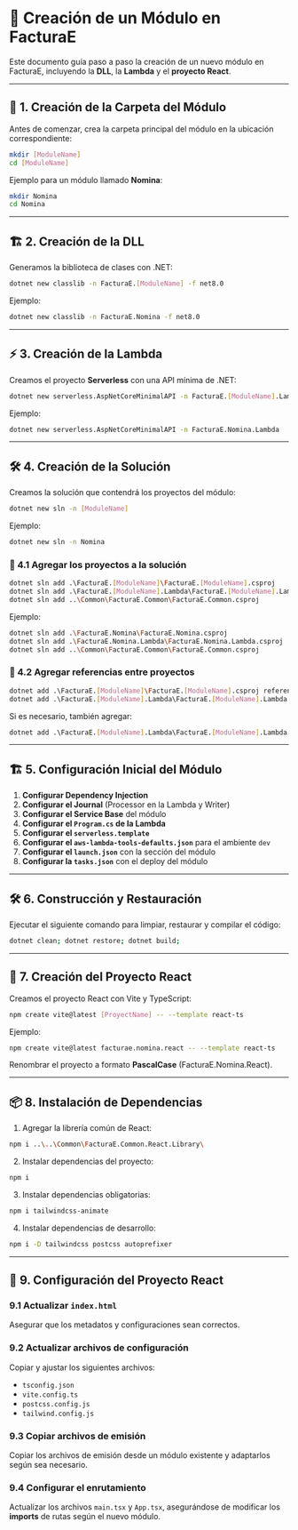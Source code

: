 # 🚀 Creación de un Módulo en FacturaE

Este documento guía paso a paso la creación de un nuevo módulo en FacturaE, incluyendo la **DLL**, la **Lambda** y el **proyecto React**.

---

## 📂 1. Creación de la Carpeta del Módulo

Antes de comenzar, crea la carpeta principal del módulo en la ubicación correspondiente:

```sh
mkdir [ModuleName]
cd [ModuleName]
```

Ejemplo para un módulo llamado **Nomina**:

```sh
mkdir Nomina
cd Nomina
```

---

## 🏗️ 2. Creación de la DLL

Generamos la biblioteca de clases con .NET:

```sh
dotnet new classlib -n FacturaE.[ModuleName] -f net8.0
```

Ejemplo:

```sh
dotnet new classlib -n FacturaE.Nomina -f net8.0
```

---

## ⚡ 3. Creación de la Lambda

Creamos el proyecto **Serverless** con una API mínima de .NET:

```sh
dotnet new serverless.AspNetCoreMinimalAPI -n FacturaE.[ModuleName].Lambda
```

Ejemplo:

```sh
dotnet new serverless.AspNetCoreMinimalAPI -n FacturaE.Nomina.Lambda
```

---

## 🛠️ 4. Creación de la Solución

Creamos la solución que contendrá los proyectos del módulo:

```sh
dotnet new sln -n [ModuleName]
```

Ejemplo:

```sh
dotnet new sln -n Nomina
```

### 📌 4.1 Agregar los proyectos a la solución

```sh
dotnet sln add .\FacturaE.[ModuleName]\FacturaE.[ModuleName].csproj
dotnet sln add .\FacturaE.[ModuleName].Lambda\FacturaE.[ModuleName].Lambda.csproj
dotnet sln add ..\Common\FacturaE.Common\FacturaE.Common.csproj
```

Ejemplo:

```sh
dotnet sln add .\FacturaE.Nomina\FacturaE.Nomina.csproj
dotnet sln add .\FacturaE.Nomina.Lambda\FacturaE.Nomina.Lambda.csproj
dotnet sln add ..\Common\FacturaE.Common\FacturaE.Common.csproj
```

### 📌 4.2 Agregar referencias entre proyectos

```sh
dotnet add .\FacturaE.[ModuleName]\FacturaE.[ModuleName].csproj reference ..\Common\FacturaE.Common\FacturaE.Common.csproj
dotnet add .\FacturaE.[ModuleName].Lambda\FacturaE.[ModuleName].Lambda.csproj reference .\FacturaE.[ModuleName]\FacturaE.[ModuleName].csproj
```

Si es necesario, también agregar:

```sh
dotnet add .\FacturaE.[ModuleName].Lambda\FacturaE.[ModuleName].Lambda.csproj reference ..\Common\FacturaE.Common\FacturaE.Common.csproj
```

---

## 🏗️ 5. Configuración Inicial del Módulo

1. **Configurar Dependency Injection**
2. **Configurar el Journal** (Processor en la Lambda y Writer)
3. **Configurar el Service Base** del módulo
4. **Configurar el `Program.cs` de la Lambda**
5. **Configurar el `serverless.template`**
6. **Configurar el `aws-lambda-tools-defaults.json`** para el ambiente `dev`
7. **Configurar el `launch.json`** con la sección del módulo
8. **Configurar la `tasks.json`** con el deploy del módulo

---

## 🛠️ 6. Construcción y Restauración

Ejecutar el siguiente comando para limpiar, restaurar y compilar el código:

```sh
dotnet clean; dotnet restore; dotnet build;
```

---

## 🎨 7. Creación del Proyecto React

Creamos el proyecto React con Vite y TypeScript:

```sh
npm create vite@latest [ProyectName] -- --template react-ts
```

Ejemplo:

```sh
npm create vite@latest facturae.nomina.react -- --template react-ts
```

Renombrar el proyecto a formato **PascalCase** (FacturaE.Nomina.React).

---

## 📦 8. Instalación de Dependencias

1. Agregar la librería común de React:

```sh
npm i ..\..\Common\FacturaE.Common.React.Library\
```

2. Instalar dependencias del proyecto:

```sh
npm i
```

3. Instalar dependencias obligatorias:

```sh
npm i tailwindcss-animate
```

4. Instalar dependencias de desarrollo:

```sh
npm i -D tailwindcss postcss autoprefixer
```

---

## 🔧 9. Configuración del Proyecto React

### 9.1 Actualizar `index.html`

Asegurar que los metadatos y configuraciones sean correctos.

### 9.2 Actualizar archivos de configuración

Copiar y ajustar los siguientes archivos:

- `tsconfig.json`
- `vite.config.ts`
- `postcss.config.js`
- `tailwind.config.js`

### 9.3 Copiar archivos de emisión

Copiar los archivos de emisión desde un módulo existente y adaptarlos según sea necesario.

### 9.4 Configurar el enrutamiento

Actualizar los archivos `main.tsx` y `App.tsx`, asegurándose de modificar los **imports** de rutas según el nuevo módulo.
